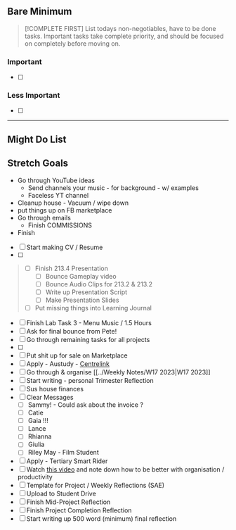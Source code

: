 ## Bare Minimum

> [!COMPLETE FIRST]
> List todays non-negotiables, have to be done tasks. Important tasks take complete priority, and should be focused on completely before moving on.
> 
> 

### Important
- [ ] 
      

### Less Important
- [ ] 
      

---
## Might Do List



## Stretch Goals




- Go through YouTube ideas
	- Send channels your music - for background - w/ examples
	- Faceless YT channel
- Cleanup house - Vacuum / wipe down
- put things up on FB marketplace
- Go through emails
	- Finish COMMISSIONS
- Finish








- [ ] Start making CV / Resume
- [ ] 
> - [ ] Finish 213.4 Presentation
> 	- [ ] Bounce Gameplay video
> 	- [ ] Bounce Audio Clips for 213.2 & 213.2
> 	- [ ] Write up Presentation Script
> 	- [ ] Make Presentation Slides
> - [ ] Put missing things into Learning Journal
- [ ] Finish Lab Task 3 - Menu Music / 1.5 Hours
- [ ] Ask for final bounce from Pete!
- [ ] Go through remaining tasks for all projects 
- [ ] 
- [ ] Put shit up for sale on Marketplace 
- [ ] Apply - Austudy - [Centrelink](https://www.servicesaustralia.gov.au/payments-you-can-get-for-higher-education?context=60078)
- [ ] Go through & organise [[../Weekly Notes/W17 2023|W17 2023]]
- [ ] Start writing - personal Trimester Reflection
- [ ] Sus house finances 
- [ ] Clear Messages
	- [ ] Sammy! - Could ask about the invoice ?
	- [ ] Catie
	- [ ] Gaia !!!
	- [ ] Lance
	- [ ] Rhianna
	- [ ] Giulia
	- [ ] Riley May - Film Student
- [ ] Apply - Tertiary Smart Rider
- [ ] Watch [this video](https://www.youtube.com/watch?v=0_44XEVOwek) and note down how to be better with organisation / productivity
- [ ] Template for Project / Weekly Reflections (SAE)
- [ ] Upload to Student Drive
- [ ] Finish Mid-Project Reflection
- [ ] Finish Project Completion Reflection
- [ ] Start writing up 500 word (minimum) final reflection